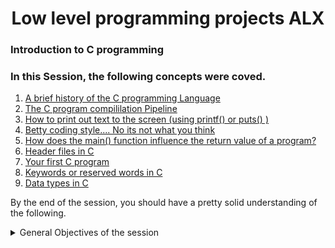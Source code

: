 <h1 align=center> Low level programming projects ALX </h1>
<h3>Introduction to C programming</h3>

### In this Session, the following concepts were coved. 
1. [A brief history of the C programming Language](https://www.javatpoint.com/history-of-c-language)
2. [The C program compililation Pipeline](https://hackthedeveloper.com/c-program-compilation-process/)
3. [How to print out text to the screen (using printf() or puts() )](https://stackoverflow.com/questions/2454474/what-is-the-difference-between-printf-and-puts-in-c)
4. [Betty coding style.... No its not what you think](https://github.com/holbertonschool/Betty/wiki)
5. [How does the main() function influence the return value of a program?](https://stackoverflow.com/questions/204476/what-should-main-return-in-c-and-c)
6. [Header files in C](https://stackoverflow.com/questions/204476/what-should-main-return-in-c-and-c)
7. [Your first C program](https://www.javatpoint.com/first-c-program)
8. [Keywords or reserved words in C](https://www.javatpoint.com/keywords-in-c)
9. [Data types in C](https://byjus.com/gate/data-types-in-c/)

By the end of the session, you should have a pretty solid understanding of the following. 
<details>
<summary>General Objectives of the session</summary>
<ul>
<li>Why C programming is awesome </li>
<li></li>
<li></li>
<li></li>
<li></li>
<li></li>
<li></li>
<li></li>
<li></li>
<li></li>
<li></li>

</ul>
</details>